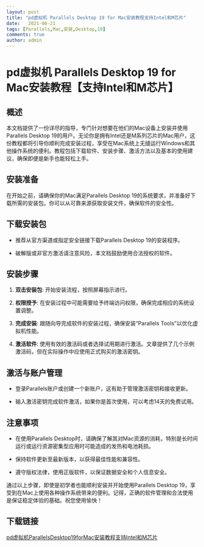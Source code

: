 ```yaml
---
layout: post
title: "pd虚拟机 Parallels Desktop 19 for Mac安装教程支持Intel和M芯片"
date:   2021-06-21
tags: [Parallels,Mac,安装,Desktop,19]
comments: true
author: admin
---
```

# pd虚拟机 Parallels Desktop 19 for Mac安装教程【支持Intel和M芯片】

## 概述

本文档提供了一份详尽的指导，专门针对想要在他们的Mac设备上安装并使用Parallels Desktop 19的用户。无论你是拥有Intel还是M系列芯片的Mac用户，这份教程都将引导你顺利完成安装过程，享受在Mac系统上无缝运行Windows和其他操作系统的便利。教程包括下载软件、安装步骤、激活方法以及基本的使用建议，确保即便是新手也能轻松上手。

## 安装准备

在开始之前，请确保你的Mac满足Parallels Desktop 19的系统要求，并准备好下载所需的安装包。你可以从可靠来源获取安装文件，确保软件的安全性。

## 下载安装包

- 推荐从官方渠道或指定安全链接下载Parallels Desktop 19的安装程序。
  
- 破解版或非官方激活请注意风险，本文档鼓励使用合法授权的软件。

## 安装步骤

1. **双击安装包**: 开始安装流程，按照屏幕指示进行。
   
2. **权限授予**: 在安装过程中可能需要给予终端访问权限，确保完成相应的系统设置调整。

3. **完成安装**: 跟随向导完成软件的安装过程，确保安装“Parallels Tools”以优化虚拟机性能。

4. **激活软件**: 使用有效的激活码或者选择试用期进行激活。文章提供了几个示例激活码，但在实际操作中应使用正式购买的激活密钥。

## 激活与账户管理

- 登录Parallels账户或创建一个新账户，这有助于管理激活密钥和接收更新。

- 输入激活密钥完成软件激活，如果你是首次使用，可以考虑14天的免费试用。

## 注意事项

- 在使用Parallels Desktop时，请确保了解其对Mac资源的消耗，特别是长时间运行或运行资源密集型应用时可能造成的发热和电池耗损。

- 保持软件更新至最新版本，以获得最佳性能和兼容性。

- 遵守版权法律，使用正版软件，以保证数据安全和个人信息安全。

通过以上步骤，即使是初学者也能顺利安装并开始使用Parallels Desktop 19，享受到在Mac上使用各种操作系统带来的便利。记得，正确的软件管理和合法使用是保证稳定体验的基础。祝您使用愉快！

## 下载链接

[pd虚拟机ParallelsDesktop19forMac安装教程支持Intel和M芯片](https://pan.quark.cn/s/1d33286b9169)